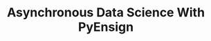---
title: "Asynchronous Data Science With PyEnsign"
slug: "asynchronous-data-science-with-pyensign"
draft: false
event_date: "2023-06-20"
image: "img/resources/webinars/asynchronous-data-science.webp"
name: "Asynchronous Data Science with PyEnsign"
description: |
    Join us to learn about PyEnsign, our Python SDK that makes asynchronous data science easy and fun. This 1-hour tutorial requires no prior knowledge of streaming data or eventing systems, though it’s helpful to have some familiarity with Python.

    Learn:
    - How to get started with PyEnsign, including a brief tour of the repo
    - Introduction to asynchronous vs synchronous events
    - How to re-conceptualize familiar machine learning models for event-driven model training and operations
    - How to set up your first event stream
events: ['Webinar']
registration_link:
call_to_action:
video_link: https://www.youtube.com/embed/WEkAYExL10Q?si=nIo0l0XIiUls3bX-
audio_link:
categories: ['Video']
presenters: ['Patrick Deziel', 'Rebecca Bilbro']
topics: ['Data Science', 'PyEnsign']
---